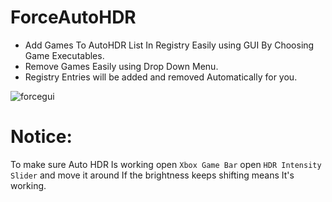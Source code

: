 # ForceAutoHDR


- Add Games To AutoHDR List In Registry Easily using GUI By Choosing Game Executables.
- Remove Games Easily using Drop Down Menu.
- Registry Entries will be added and removed Automatically for you.



![forcegui](https://github.com/7gxycn08/ForceAutoHDR/assets/121936658/8f62b984-d146-4b3e-a8ea-8ce99d834f91)




# Notice:
To make sure Auto HDR Is working open `Xbox Game Bar` open `HDR Intensity Slider` and move it around If the brightness keeps shifting means It's working.
